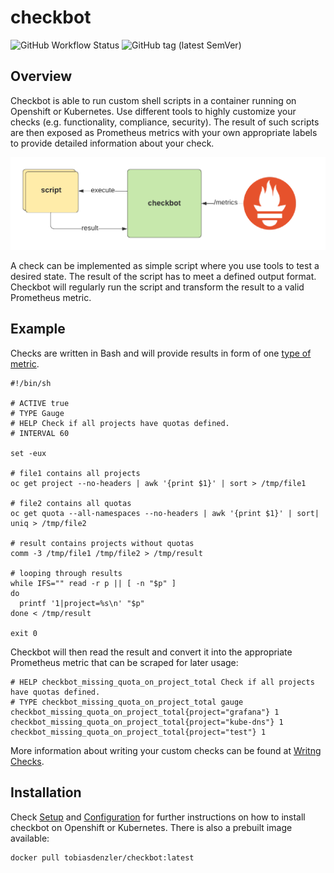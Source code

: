 # checkbot

![GitHub Workflow Status](https://img.shields.io/github/workflow/status/tobiasdenzler/checkbot/checkbot)
![GitHub tag (latest SemVer)](https://img.shields.io/github/v/tag/tobiasdenzler/checkbot?label=release&sort=semver)

## Overview

Checkbot is able to run custom shell scripts in a container running on Openshift or Kubernetes. Use different tools to highly customize your checks (e.g. functionality, compliance, security). The result of such scripts are then exposed as Prometheus metrics with your own appropriate labels to provide detailed information about your check.

![Checkbot Overview](checkbot_overview.png)

A check can be implemented as simple script where you use tools to test a desired state. The result of the script has to meet a defined output format. Checkbot will regularly run the script and transform the result to a valid Prometheus metric.

## Example

Checks are written in Bash and will provide results in form of one [type of metric](https://prometheus.io/docs/concepts/metric_types/).

```
#!/bin/sh

# ACTIVE true
# TYPE Gauge
# HELP Check if all projects have quotas defined.
# INTERVAL 60

set -eux

# file1 contains all projects
oc get project --no-headers | awk '{print $1}' | sort > /tmp/file1

# file2 contains all quotas
oc get quota --all-namespaces --no-headers | awk '{print $1}' | sort| uniq > /tmp/file2

# result contains projects without quotas
comm -3 /tmp/file1 /tmp/file2 > /tmp/result

# looping through results
while IFS="" read -r p || [ -n "$p" ]
do
  printf '1|project=%s\n' "$p"
done < /tmp/result

exit 0
```

Checkbot will then read the result and convert it into the appropriate Prometheus metric that can be scraped for later usage:

```
# HELP checkbot_missing_quota_on_project_total Check if all projects have quotas defined.
# TYPE checkbot_missing_quota_on_project_total gauge
checkbot_missing_quota_on_project_total{project="grafana"} 1
checkbot_missing_quota_on_project_total{project="kube-dns"} 1
checkbot_missing_quota_on_project_total{project="test"} 1
```

More information about writing your custom checks can be found at [Writng Checks](docs/checks.md).

## Installation

Check [Setup](docs/setup.md) and [Configuration](docs/configuration.md) for further instructions on how to install checkbot on Openshift or Kubernetes. There is also a prebuilt image available:

```
docker pull tobiasdenzler/checkbot:latest
```

